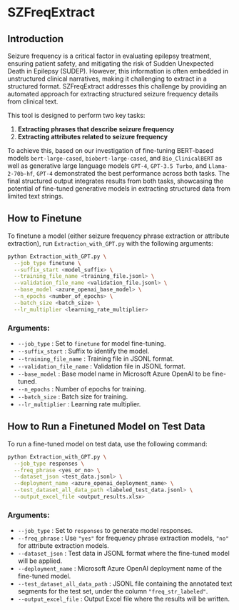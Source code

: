 # SZFreqExtract

## Introduction

Seizure frequency is a critical factor in evaluating epilepsy treatment, ensuring patient safety, and mitigating the risk of Sudden Unexpected Death in Epilepsy (SUDEP). However, this information is often embedded in unstructured clinical narratives, making it challenging to extract in a structured format. SZFreqExtract addresses this challenge by providing an automated approach for extracting structured seizure frequency details from clinical text.

This tool is designed to perform two key tasks:
1. **Extracting phrases that describe seizure frequency**
2. **Extracting attributes related to seizure frequency**

To achieve this, based on our investigation of fine-tuning BERT-based models `bert-large-cased`, `biobert-large-cased`, and `Bio_ClinicalBERT` as well as generative large language models `GPT-4`, `GPT-3.5 Turbo`, and `Llama-2-70b-hf`, `GPT-4` demonstrated the best performance across both tasks. The final structured output integrates results from both tasks, showcasing the potential of fine-tuned generative models in extracting structured data from limited text strings.

## How to Finetune

To finetune a model (either seizure frequency phrase extraction or attribute extraction), run `Extraction_with_GPT.py` with the following arguments:

```bash
python Extraction_with_GPT.py \
  --job_type finetune \
  --suffix_start <model_suffix> \
  --training_file_name <training_file.jsonl> \
  --validation_file_name <validation_file.jsonl> \
  --base_model <azure_openai_base_model> \
  --n_epochs <number_of_epochs> \
  --batch_size <batch_size> \
  --lr_multiplier <learning_rate_multiplier>
```

### Arguments:
- `--job_type` : Set to `finetune` for model fine-tuning.
- `--suffix_start` : Suffix to identify the model.
- `--training_file_name` : Training file in JSONL format.
- `--validation_file_name` : Validation file in JSONL format.
- `--base_model` : Base model name in Microsoft Azure OpenAI to be fine-tuned.
- `--n_epochs` : Number of epochs for training.
- `--batch_size` : Batch size for training.
- `--lr_multiplier` : Learning rate multiplier.

## How to Run a Finetuned Model on Test Data

To run a fine-tuned model on test data, use the following command:

```bash
python Extraction_with_GPT.py \
  --job_type responses \
  --freq_phrase <yes_or_no> \
  --dataset_json <test_data.jsonl> \
  --deployment_name <azure_openai_deployment_name> \
  --test_dataset_all_data_path <labeled_test_data.jsonl> \
  --output_excel_file <output_results.xlsx>
```

### Arguments:
- `--job_type` : Set to `responses` to generate model responses.
- `--freq_phrase` : Use `"yes"` for frequency phrase extraction models, `"no"` for attribute extraction models.
- `--dataset_json` : Test data in JSONL format where the fine-tuned model will be applied.
- `--deployment_name` : Microsoft Azure OpenAI deployment name of the fine-tuned model.
- `--test_dataset_all_data_path` : JSONL file containing the annotated text segments for the test set, under the column `"freq_str_labeled"`.
- `--output_excel_file` : Output Excel file where the results will be written.